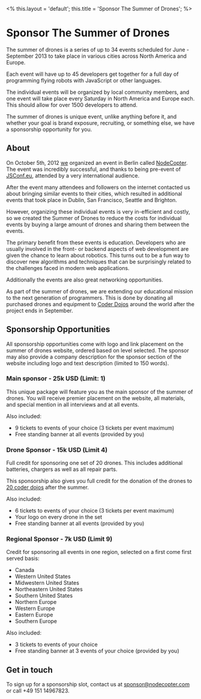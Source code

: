 <%
this.layout = 'default';
this.title = 'Sponsor The Summer of Drones';
%>
# Sponsor The Summer of Drones

The summer of drones is a series of up to 34 events scheduled for June -
September 2013 to take place in various cities across North America and Europe.

Each event will have up to 45 developers get together for a full day of
programming flying robots with JavaScript or other languages.

The individual events will be organized by local community members, and one
event will take place every Saturday in North America and Europe each. This
should allow for over 1500 developers to attend.

The summer of drones is unique event, unlike anything before it, and whether your goal is brand exposure, recruiting, or something else, we have a sponsorship opportunity for you.

## About

On October 5th, 2012 [we](http://nodecopter.com/core) organized an event in
Berlin called [NodeCopter](http://nodecopter.com/). The event was incredibly
successful, and thanks to being pre-event of
[JSConf.eu](http://2012.jsconf.eu/), attended by a very international audience.

After the event many attendees and followers on the internet contacted us about
bringing similar events to their cities, which resulted in additional events
that took place in Dublin, San Francisco, Seattle and Brighton.

However, organizing these individual events is very in-efficient and costly, so
we created the Summer of Drones to reduce the costs for individual events by
buying a large amount of drones and sharing them between the events.

The primary benefit from these events is education. Developers who are usually
involved in the front- or backend aspects of web development are given the
chance to learn about robotics. This turns out to be a fun way to discover new
algorithms and techniques that can be surprisingly related to the challenges
faced in modern web applications.

Additionally the events are also great networking opportunities.

As part of the summer of drones, we are extending our educational mission to
the next generation of programmers. This is done by donating all purchased drones
and equipment to [Coder Dojos](http://coderdojo.com/) around the world after
the project ends in September.

## Sponsorship Opportunities

All sponsorship opportunities come with logo and link  placement on the summer
of drones website, ordered based on level selected. The sponsor may also
provide a company description for the sponsor section of the website including
logo and text description (limited to 150 words).

### Main sponsor - 25k USD (Limit: 1)

This unique package will feature you as the main sponsor of the summer of
drones. You will receive premier placement on the website, all materials,
and special mention in all interviews and at all events.

Also included:

* 9 tickets to events of your choice (3 tickets per event maximum)
* Free standing banner at all events (provided by you)

### Drone Sponsor - 15k USD (Limit 4)

Full credit for sponsoring one set of 20 drones. This includes additional
batteries, chargers as well as all repair parts.

This sponsorship also gives you full credit for the donation of the drones to
[20 coder dojos](http://coderdojo.com/) after the summer.

Also included:

* 6 tickets to events of your choice (3 tickets per event maximum)
* Your logo on every drone in the set
* Free standing banner at all events (provided by you)

### Regional Sponsor - 7k USD (Limit 9)

Credit for sponsoring all events in one region, selected on a first come first
served basis:

* Canada
* Western United States
* Midwestern United States
* Northeastern United States
* Southern United States
* Northern Europe
* Western Europe
* Eastern Europe
* Southern Europe

Also included:

* 3 tickets to events of your choice
* Free standing banner at 3 events of your choice (provided by you)

## Get in touch

To sign up for a sponsorship slot, contact us at
[sponsor@nodecopter.com](mailto:sponsor@nodecopter.com) or call +49 151
14967823.
